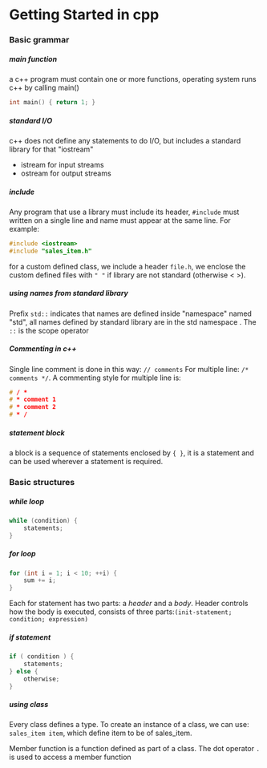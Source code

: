 # Getting Started in cpp
### Basic grammar
##### main function
a c++ program must contain one or more functions, operating system runs c++ by calling main()
```cpp
int main() { return 1; }
```

##### standard I/O
c++ does not define any statements to do I/O, but includes a standard library for that "iostream"
- istream for input streams
- ostream for output streams

##### include
Any program that use a library must include its header, `#include` must written on a single line and name must appear at the same line. For example:
```cpp
#include <iostream>
#include "sales_item.h"
``` 

for a custom defined class, we include a header `file.h`, we enclose the custom defined files with `" "` if library are not standard (otherwise < >). 

##### using names from standard library
Prefix `std::` indicates that names are defined inside "namespace" named "std", all names defined by standard library are in the std namespace . The `::` is the scope operator 

##### Commenting in c++
Single line comment is done in this way: `// comments`
For multiple line: `/* comments */`. A commenting style for multiple line is:
```cpp
# / *
# * comment 1
# * comment 2
# * /
```

##### statement block
a block is a sequence of statements enclosed by `{ }`, it is a statement and can be used wherever a statement is required.

### Basic structures
##### while loop
```cpp
while (condition) {
	statements;
}
```

##### for loop
```cpp
for (int i = 1; i < 10; ++i) {
	sum += i;
}
```
Each for statement has two parts: a *header* and a *body*. Header controls how the body is executed, consists of three parts:`(init-statement; condition; expression)`

##### if statement 
```cpp
if ( condition ) { 
	statements; 
} else { 
	otherwise; 
}
```

##### using class
Every class defines a type. To create an instance of a class, we can use: `sales_item item`, which define item to be of sales_item.

Member function is a function defined as part of a class. The dot operator `.` is used to access a member function
